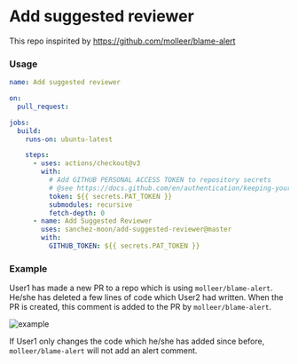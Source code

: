 # Add suggested reviewer

This repo inspirited by https://github.com/molleer/blame-alert

### Usage

```yml
name: Add suggested reviewer

on:
  pull_request:

jobs:
  build:
    runs-on: ubuntu-latest

    steps:
      - uses: actions/checkout@v3
        with:
          # Add GITHUB PERSONAL ACCESS TOKEN to repository secrets
          # @see https://docs.github.com/en/authentication/keeping-your-account-and-data-secure/creating-a-personal-access-token
          token: ${{ secrets.PAT_TOKEN }}
          submodules: recursive
          fetch-depth: 0
      - name: Add Suggested Reviewer
        uses: sanchez-moon/add-suggested-reviewer@master
        with:
          GITHUB_TOKEN: ${{ secrets.PAT_TOKEN }}
```

### Example

User1 has made a new PR to a repo which is using `molleer/blame-alert`. He/she has deleted a few lines of code which User2 had written. When the PR is created, this comment is added to the PR by `molleer/blame-alert`.

![example](https://raw.githubusercontent.com/molleer/blame-alert/master/example.png)

If User1 only changes the code which he/she has added since before, `molleer/blame-alert` will not add an alert comment.
